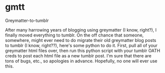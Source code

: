 gmtt
====

Greymatter-to-tumblr

After many harrowing years of blogging using greymatter (I know, right?), I finally moved everything to tumblr.  On the off chance that someone, somewhere, might ever need to do migrate their old greymatter blog posts to tumblr (I know, right??), here's some python to do it.  First, pull all of your greymatter html files over, then run this python script with your tumblr OATH creds to post each html file as a new tumblr post.  I'm sure that there are tons of bugs, etc., so apologies in advance.  Hopefully, no one will ever use this.
